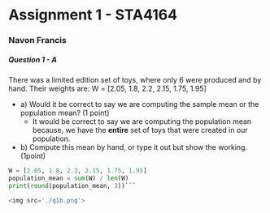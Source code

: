 # Assignment 1 - STA4164
### Navon Francis

##### Question 1 - A
There was a limited edition set of toys, where only 6 were produced and by hand. Their weights are: W = [2.05, 1.8, 2.2, 2.15, 1.75, 1.95]
- a) Would it be correct to say we are computing the sample mean or the population mean? (1 point)
  - It would be correct to say we are computing the population mean because, we have the **entire** set of toys that were created in our population.
- b) Compute this mean by hand, or type it out but show the working. (1point)

```python
W = [2.05, 1.8, 2.2, 2.15, 1.75, 1.95]  
population_mean = sum(W) / len(W)  
print(round(population_mean, 3))```

<img src='./q1b.png'>

